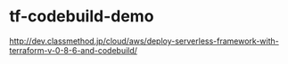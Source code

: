 tf-codebuild-demo
=================

http://dev.classmethod.jp/cloud/aws/deploy-serverless-framework-with-terraform-v-0-8-6-and-codebuild/
